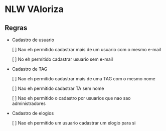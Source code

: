 # NLW VAloriza

## Regras

- Cadastro de usuario

  [ ] Nao eh permitido cadastrar mais de um usuario com o mesmo e-mail
  
  [ ] No eh permitido cadastrar usuario sem e-mail


- Cadastro de TAG

  [ ] Nao eh permitido cadastrar mais de uma TAG com o mesmo nome
  
  [ ] Nao eh permitido cadastrar TA sem nome
  
  [ ] Nao eh permitido o cadastro por usuarios que nao sao administradores
  

- Cadastro de elogios

  [ ] Nao eh permitido um usuario cadastrar um elogio para si